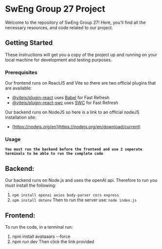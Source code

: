 # SwEng Group 27 Project

Welcome to the repository of SwEng Group 27! Here, you'll find all the necessary resources, and code related to our project. 

## Getting Started

These instructions will get you a copy of the project up and running on your local machine for development and testing purposes.

### Prerequisites


Our frontend runs on ReactJS and Vite so there are two official plugins that are available:

- [@vitejs/plugin-react](https://github.com/vitejs/vite-plugin-react/blob/main/packages/plugin-react/README.md) uses [Babel](https://babeljs.io/) for Fast Refresh
- [@vitejs/plugin-react-swc](https://github.com/vitejs/vite-plugin-react-swc) uses [SWC](https://swc.rs/) for Fast Refresh

Our backend runs on NodeJS so here is a link to an official nodeJS installation site:

- [https://nodejs.org/en](https://nodejs.org/en/download/current)

### Usage
**`You must run the backend before the frontend and use 2 seperate terminals to be able to run the complete code`**

## Backend: 
Our backend runs on Node.js and uses the openAI api. Therefore to run you must install the following:
1. `npm install openai axios body-parser cors express`
2. `npm install dotenv`
Then to run the server use: `node index.js`

## Frontend:

To run the code, in a terminal run:
1. npm install avataaars --force
2. npm run dev
Then click the link provided



